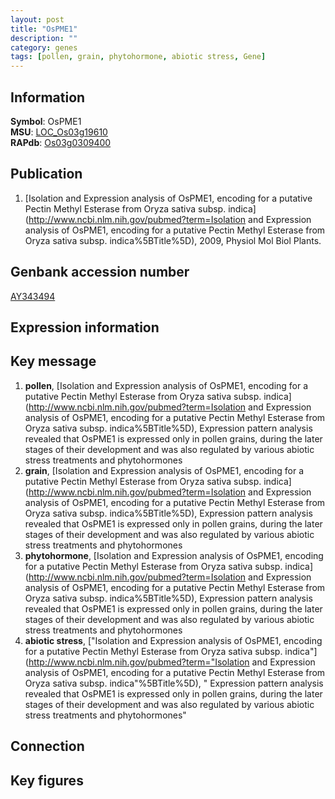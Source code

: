 ```yaml
---
layout: post
title: "OsPME1"
description: ""
category: genes
tags: [pollen, grain, phytohormone, abiotic stress, Gene]
---
```


## Information
__Symbol__: OsPME1  
__MSU__: [LOC_Os03g19610](http://rice.plantbiology.msu.edu/cgi-bin/ORF_infopage.cgi?orf=LOC_Os03g19610)  
__RAPdb__: [Os03g0309400](http://rapdb.dna.affrc.go.jp/viewer/gbrowse_details/irgsp1?name=Os03g0309400)  

## Publication
1. [Isolation and Expression analysis of OsPME1, encoding for a putative Pectin Methyl Esterase from Oryza sativa subsp. indica](http://www.ncbi.nlm.nih.gov/pubmed?term=Isolation and Expression analysis of OsPME1, encoding for a putative Pectin Methyl Esterase from Oryza sativa subsp. indica%5BTitle%5D), 2009, Physiol Mol Biol Plants.

## Genbank accession number
[AY343494](http://www.ncbi.nlm.nih.gov/nuccore/AY343494)  

## Expression information

## Key message
1. __pollen__, [Isolation and Expression analysis of OsPME1, encoding for a putative Pectin Methyl Esterase from Oryza sativa subsp. indica](http://www.ncbi.nlm.nih.gov/pubmed?term=Isolation and Expression analysis of OsPME1, encoding for a putative Pectin Methyl Esterase from Oryza sativa subsp. indica%5BTitle%5D),  Expression pattern analysis revealed that OsPME1 is expressed only in pollen grains, during the later stages of their development and was also regulated by various abiotic stress treatments and phytohormones
2. __grain__, [Isolation and Expression analysis of OsPME1, encoding for a putative Pectin Methyl Esterase from Oryza sativa subsp. indica](http://www.ncbi.nlm.nih.gov/pubmed?term=Isolation and Expression analysis of OsPME1, encoding for a putative Pectin Methyl Esterase from Oryza sativa subsp. indica%5BTitle%5D),  Expression pattern analysis revealed that OsPME1 is expressed only in pollen grains, during the later stages of their development and was also regulated by various abiotic stress treatments and phytohormones
3. __phytohormone__, [Isolation and Expression analysis of OsPME1, encoding for a putative Pectin Methyl Esterase from Oryza sativa subsp. indica](http://www.ncbi.nlm.nih.gov/pubmed?term=Isolation and Expression analysis of OsPME1, encoding for a putative Pectin Methyl Esterase from Oryza sativa subsp. indica%5BTitle%5D),  Expression pattern analysis revealed that OsPME1 is expressed only in pollen grains, during the later stages of their development and was also regulated by various abiotic stress treatments and phytohormones
4. __abiotic stress__, ["Isolation and Expression analysis of OsPME1, encoding for a putative Pectin Methyl Esterase from Oryza sativa subsp. indica"](http://www.ncbi.nlm.nih.gov/pubmed?term="Isolation and Expression analysis of OsPME1, encoding for a putative Pectin Methyl Esterase from Oryza sativa subsp. indica"%5BTitle%5D), " Expression pattern analysis revealed that OsPME1 is expressed only in pollen grains, during the later stages of their development and was also regulated by various abiotic stress treatments and phytohormones"

## Connection

## Key figures


